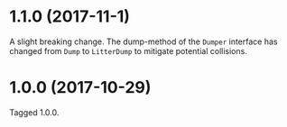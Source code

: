 # 1.1.0 (2017-11-1)

A slight breaking change. The dump-method of the `Dumper` interface has changed from `Dump` to `LitterDump` to mitigate potential collisions.

# 1.0.0 (2017-10-29)

Tagged 1.0.0.
